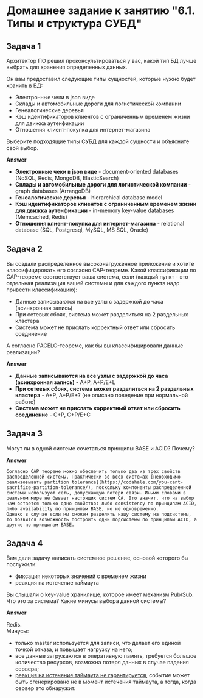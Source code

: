 # Домашнее задание к занятию "6.1. Типы и структура СУБД"

## Задача 1

Архитектор ПО решил проконсультироваться у вас, какой тип БД 
лучше выбрать для хранения определенных данных.

Он вам предоставил следующие типы сущностей, которые нужно будет хранить в БД:

- Электронные чеки в json виде
- Склады и автомобильные дороги для логистической компании
- Генеалогические деревья
- Кэш идентификаторов клиентов с ограниченным временем жизни для движка аутенфикации
- Отношения клиент-покупка для интернет-магазина

Выберите подходящие типы СУБД для каждой сущности и объясните свой выбор.

**Answer**

- **Электронные чеки в json виде** - document-oriented databases (NoSQL, Redis, MongoDB, ElasticSearch)
- **Склады и автомобильные дороги для логистической компании** - graph databases (ArrangoDB)
- **Генеалогические деревья** - hierarchical database model
- **Кэш идентификаторов клиентов с ограниченным временем жизни для движка аутенфикации** - in-memory key-value databases (Memcached, Redis)
- **Отношения клиент-покупка для интернет-магазина** - relational database (SQL, Postgresql, MySQL, MS SQL, Oracle)


## Задача 2

Вы создали распределенное высоконагруженное приложение и хотите классифицировать его согласно 
CAP-теореме. Какой классификации по CAP-теореме соответствует ваша система, если 
(каждый пункт - это отдельная реализация вашей системы и для каждого пункта надо привести классификацию):

- Данные записываются на все узлы с задержкой до часа (асинхронная запись)
- При сетевых сбоях, система может разделиться на 2 раздельных кластера
- Система может не прислать корректный ответ или сбросить соединение

А согласно PACELC-теореме, как бы вы классифицировали данные реализации?

**Answer**

  - **Данные записываются на все узлы с задержкой до часа (асинхронная запись)** - A+P, A+P/E+L
  - **При сетевых сбоях, система может разделиться на 2 раздельных кластера** - A+P, A+P/E+? (не описано поведение при нормальной работе)
  - **Система может не прислать корректный ответ или сбросить соединение** - C+P, C+P/E+C


## Задача 3

Могут ли в одной системе сочетаться принципы BASE и ACID? Почему?

**Answer**

    Согласно CAP теореме можно обеспечить только два из трех свойств распределенной системы. Практически во всех системах [необходимо реализовывать partition tolerance](https://codahale.com/you-cant-sacrifice-partition-tolerance/), поскольку компоненты распределенной системы используют сеть, допускающую потери связи. Иными словами в реальном мире не бывает настоящих систем CA. Это значит, что на выбор нам остается только одно свойство: либо consistency по принципам ACID, либо availability по принципам BASE, но не одновременно.
    Однако в случае если мы сможем разделить нашу систему на подсистемы, то появится возможность построить одни подсистемы по принципам ACID, а другие по принципам BASE.


## Задача 4

Вам дали задачу написать системное решение, основой которого бы послужили:

- фиксация некоторых значений с временем жизни
- реакция на истечение таймаута

Вы слышали о key-value хранилище, которое имеет механизм [Pub/Sub](https://habr.com/ru/post/278237/). 
Что это за система? Какие минусы выбора данной системы?

**Answer**

Redis.  
Минусы:  
- только master используется для записи, что делает его единой точкой отказа, и повышает нагрузку на него;  
- все данные загружаются в оперативную память, требуется большое количество ресурсов, возможна потеря данных в случае падения сервера;  
- [реакция на истечение таймаута не гарантируется](https://redis.io/topics/notifications#:~:text=Keys%20with%20a%20time%20to,keys%20that%20are%20never%20accessed.), событие может быть сгенерировано не в момент истечения таймаута, а тогда, когда сервер это обнаружит.